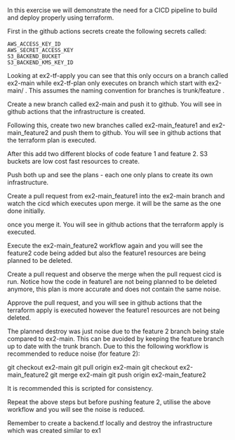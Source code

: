 In this exercise we will demonstrate the need for a CICD pipeline to build and deploy properly using terraform.

First in the github actions secrets create the following secrets called:

    AWS_ACCESS_KEY_ID
    AWS_SECRET_ACCESS_KEY
    S3_BACKEND_BUCKET
    S3_BACKEND_KMS_KEY_ID

Looking at ex2-tf-apply you can see that this only occurs on a branch called ex2-main while ex2-tf-plan only executes on branch which start with ex2-main/ . This assumes the naming convention for branches is trunk/feature .

Create a new branch called ex2-main and push it to github. You will see in github actions that the infrastructure is created.

Following this, create two new branches called ex2-main_feature1 and ex2-main_feature2 and push them to github. You will see in github actions that the terraform plan is executed.

After this add two different blocks of code feature 1 and feature 2. S3 buckets are low cost fast resources to create.

Push both up and see the plans - each one only plans to create its own infrastructure.

Create a pull request from ex2-main_feature1 into the ex2-main branch and watch the cicd which executes upon merge. it will be the same as the one done initially.

once you merge it. You will see in github actions that the terraform apply is executed.

Execute the ex2-main_feature2 workflow again and you will see the feature2 code being added but also the feature1 resources are being planned to be deleted.

Create a pull request and observe the merge when the pull request cicd is run. Notice how the code in feature1 are not being planned to be deleted anymore, this plan is more accurate and does not contain the same noise.

Approve the pull request, and you will see in github actions that the terraform apply is executed however the feature1 resources are not being deleted.

The planned destroy was just noise due to the feature 2 branch being stale compared to ex2-main. This can be avoided by keeping the feature branch up to date with the trunk branch. Due to this the following workflow is recommended to reduce noise (for feature 2):

git checkout ex2-main
git pull origin ex2-main
git checkout ex2-main_feature2
git merge ex2-main
git push origin ex2-main_feature2

It is recommended this is scripted for consistency.

Repeat the above steps but before pushing feature 2, utilise the above workflow and you will see the noise is reduced.

Remember to create a backend.tf locally and destroy the infrastructure which was created similar to ex1
